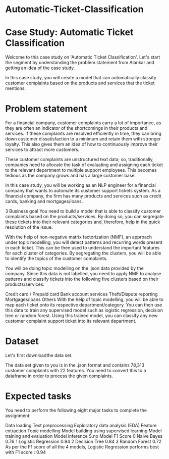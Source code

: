 # Automatic-Ticket-Classification

# Case Study: Automatic Ticket Classification
Welcome to this case study on 'Automatic Ticket Classification'. Let's start the segment by understanding the problem statement from Alankar and getting an idea of the case study.

In this case study, you will create a model that can automatically classify customer complaints based on the products and services that the ticket mentions.

# Problem statement

For a financial company, customer complaints carry a lot of importance, as they are often an indicator of the shortcomings in their products and services. If these complaints are resolved efficiently in time, they can bring down customer dissatisfaction to a minimum and retain them with stronger loyalty. This also gives them an idea of how to continuously improve their services to attract more customers.

These customer complaints are unstructured text data; so, traditionally, companies need to allocate the task of evaluating and assigning each ticket to the relevant department to multiple support employees. This becomes tedious as the company grows and has a large customer base.

In this case study, you will be working as an NLP engineer for a financial company that wants to automate its customer support tickets system. As a financial company, the firm has many products and services such as credit cards, banking and mortgages/loans.

3 Business goal
You need to build a model that is able to classify customer complaints based on the products/services. By doing so, you can segregate these tickets into their relevant categories and, therefore, help in the quick resolution of the issue.

With the help of non-negative matrix factorization (NMF), an approach under topic modelling, you will detect patterns and recurring words present in each ticket. This can be then used to understand the important features for each cluster of categories. By segregating the clusters, you will be able to identify the topics of the customer complaints.

You will be doing topic modelling on the .json data provided by the company. Since this data is not labelled, you need to apply NMF to analyse patterns and classify tickets into the following five clusters based on their products/services:

Credit card / Prepaid card
Bank account services
Theft/Dispute reporting
Mortgages/loans
Others
With the help of topic modelling, you will be able to map each ticket onto its respective department/category. You can then use this data to train any supervised model such as logistic regression, decision tree or random forest. Using this trained model, you can classify any new customer complaint support ticket into its relevant department.

# Dataset
Let's first downloadthe data set.

The data set given to you is in the .json format and contains 78,313 customer complaints with 22 features. You need to convert this to a dataframe in order to process the given complaints.

# Expected tasks
You need to perform the following eight major tasks to complete the assignment:

Data loading
Text preprocessing
Exploratory data analysis (EDA)
Feature extraction
Topic modelling
Model building using supervised learning
Model training and evaluation
Model inference
S.no	Model	F1 Score
0	Naive Bayes	0.76
1	Logistic Regression	0.94
2	Decision Tree	0.84
3	Random Forest	0.72
As per the F1 score of all the 4 models, Logistic Regression performs best with F1 score : 0.94
